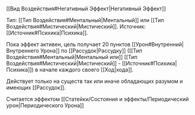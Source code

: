 [[Вид Воздействия#Негативный Эффект|Негативный Эффект]]

Тип: [[Тип Воздействия#Ментальный|Ментальный]] или [[Тип Воздействия#Мистический|Мистический]]. 
Источник: [[Источник#Психика|Психика]].

Пока эффект активен, цель получает 20 пунктов [[Урон#Внутренний|Внутреннего Урона]] по [[Рассудок|Рассудку]] ([[Тип Воздействия#Ментальный|Ментальный или]] [[Тип Воздействия#Мистический|Мистический]] - [[Источник#Психика|Психика]]) в начале каждого своего [[Ход|хода]]. 

Действует только на существ так или иначе обладающих разумом и имеющих [[Рассудок]]. 

Считается эффектом [[Статейки/Состояния и эффекты/Периодический урон|Периодического Урона]]